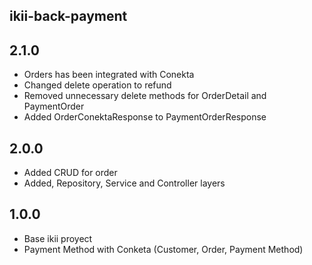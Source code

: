 ## ikii-back-payment

## 2.1.0
* Orders has been integrated with Conekta
* Changed delete operation to refund
* Removed unnecessary delete methods for OrderDetail and PaymentOrder
* Added OrderConektaResponse to PaymentOrderResponse

## 2.0.0
* Added CRUD for order
* Added, Repository, Service and Controller layers


## 1.0.0
* Base ikii proyect
* Payment Method with Conketa (Customer, Order, Payment Method)



